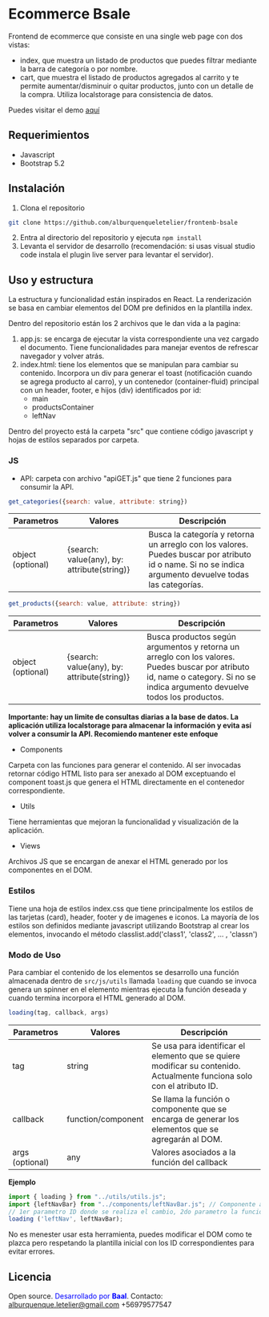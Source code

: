 # Ecommerce Bsale

Frontend de ecommerce que consiste en una single web page con dos vistas:
- index, que muestra un listado de productos que puedes filtrar mediante la barra de categoría o por nombre. 
- cart, que muestra el listado de productos agregados al carrito y te permite aumentar/disminuir o quitar productos, junto con un detalle de la compra.
Utiliza localstorage para consistencia de datos.

Puedes visitar el demo [aquí](https://ecommerce-bsale.vercel.app/)

## Requerimientos
- Javascript
- Bootstrap 5.2

## Instalación

1. Clona el repositorio
```bash
git clone https://github.com/alburquenqueletelier/frontenb-bsale
```
2. Entra al directorio del repositorio y ejecuta ```npm install```
3. Levanta el servidor de desarrollo (recomendación: si usas visual studio code instala el plugin live server para levantar el servidor).

## Uso y estructura
La estructura y funcionalidad están inspirados en React. La renderización se basa en cambiar elementos del DOM pre definidos en la plantilla index.

Dentro del repositorio están los 2 archivos que le dan vida a la pagina:

1. app.js: se encarga de ejecutar la vista correspondiente una vez cargado el documento. Tiene funcionalidades para manejar eventos de refrescar navegador y volver atrás.
2. index.html: tiene los elementos que se manipulan para cambiar su contenido. Incorpora un div para generar el toast (notificación cuando se agrega producto al carro), y un contenedor (container-fluid) principal con un header, footer, e hijos (div) identificados por id:
    - main
    - productsContainer
    - leftNav

Dentro del proyecto está la carpeta "src" que contiene código javascript y hojas de estilos separados por carpeta. 

### JS

- API: carpeta con archivo "apiGET.js" que tiene 2 funciones para consumir la API. 

```javascript
get_categories({search: value, attribute: string})
```

| Parametros        | Valores                                     | Descripción                                                                                                                                             |
|-------------------|---------------------------------------------|---------------------------------------------------------------------------------------------------------------------------------------------------------|
| object (optional) | {search: value(any), by: attribute(string)} | Busca la categoría y retorna un arreglo con los valores. Puedes buscar por atributo id o name. Si no se indica argumento devuelve todas las categorías. |

```javascript
get_products({search: value, attribute: string})
```

| Parametros        | Valores                                     | Descripción                                                                                                                                                                    |
|-------------------|---------------------------------------------|--------------------------------------------------------------------------------------------------------------------------------------------------------------------------------|
| object (optional) | {search: value(any), by: attribute(string)} | Busca productos según argumentos y retorna un arreglo con los valores. Puedes buscar por atributo id, name o category. Si no se indica argumento devuelve todos los productos. |

**Importante: hay un limite de consultas diarias a la base de datos. La aplicación utiliza localstorage para almacenar la información y evita así volver a consumir la API. Recomiendo mantener este enfoque**

 - Components

Carpeta con las funciones para generar el contenido. Al ser invocadas retornar código HTML listo para ser anexado al DOM exceptuando el component toast.js que genera el HTML directamente en el contenedor correspondiente.

- Utils

Tiene herramientas que mejoran la funcionalidad y visualización de la aplicación.

- Views

Archivos JS que se encargan de anexar el HTML generado por los componentes en el DOM. 

### Estilos

Tiene una hoja de estilos index.css que tiene principalmente los estilos de las tarjetas (card), header, footer y de imagenes e iconos. La mayoría de los estilos son definidos mediante javascript utilizando Bootstrap al crear los elementos, invocando el método classlist.add('class1', 'class2', ... , 'classn')

### Modo de Uso

Para cambiar el contenido de los elementos se desarrollo una función almacenada dentro de ```src/js/utils``` llamada ```loading``` que cuando se invoca genera un spinner en el elemento mientras ejecuta la función deseada y cuando termina incorpora el HTML generado al DOM. 

```javascript
loading(tag, callback, args)
```

| Parametros | Valores            | Descripción                                                                                                             |
|------------|--------------------|-------------------------------------------------------------------------------------------------------------------------|
| tag        | string             | Se usa para identificar el elemento que se quiere modificar su contenido. Actualmente funciona solo con el atributo ID. |
| callback   | function/component | Se llama la función o componente que se encarga de generar los elementos que se agregarán al DOM.                       |
| args (optional) | any      | Valores asociados a la función del callback                                                                             |

**Ejemplo**
```javascript
import { loading } from "../utils/utils.js";
import {leftNavBar} from "../components/leftNavBar.js"; // Componente a renderizar
// 1er parametro ID donde se realiza el cambio, 2do parametro la funcion/compoenente
loading ('leftNav', leftNavBar); 
```

No es menester usar esta herramienta, puedes modificar el DOM como te plazca pero respetando la plantilla inicial con los ID correspondientes para evitar errores.

## Licencia

Open source. <span style="color:blue">Desarrollado por **Baal**</span>.
Contacto:
alburquenque.letelier@gmail.com
+56979577547